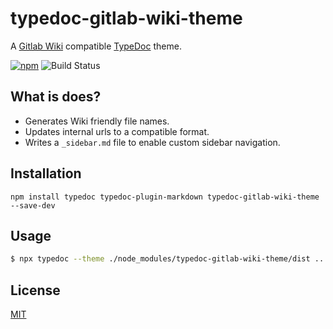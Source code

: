 # typedoc-gitlab-wiki-theme

A [Gitlab Wiki](https://docs.gitlab.com/ee/user/project/wiki/) compatible [TypeDoc](https://github.com/TypeStrong/typedoc) theme.

[![npm](https://img.shields.io/npm/v/typedoc-gitlab-wiki-theme.svg)](https://www.npmjs.com/package/typedoc-gitlab-wiki-theme)
![Build Status](https://travis-ci.com/tgreyuk/typedoc-plugin-markdown.svg?branch=master)

## What is does?

- Generates Wiki friendly file names.
- Updates internal urls to a compatible format.
- Writes a `_sidebar.md` file to enable custom sidebar navigation.

## Installation

```shell
npm install typedoc typedoc-plugin-markdown typedoc-gitlab-wiki-theme --save-dev
```

## Usage

```bash
$ npx typedoc --theme ./node_modules/typedoc-gitlab-wiki-theme/dist ...options
```

## License

[MIT](https://github.com/tgreyuk/typedoc-plugin-markdown/blob/master/packages/typedoc-gitlab-wiki-theme/LICENSE)